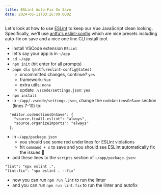 ```yaml
---
title: ESLint Auto-Fix On Save
date: 2024-06-11T03:26:00.000Z
---
```

Let's look at how to use [ESLint](https://eslint.org) to keep our Vue JavaScript clean looking. Specifically, we'll use [antfu's eslint-config](https://github.com/antfu/eslint-config) which are nice presets including auto-fix on save and a nice one line CLI install tool.
- install VSCode extension `ESLint`
- let's say your app is in `~/app`
- `cd ~/app`
- `npm init` (hit enter for all prompts)
- `pnpm dlx @antfu/eslint-config@latest`
  - uncommitted changes, continue? `yes`
  - framework: `Vue`
  - extra utils: `none`
  - update `.vscode/settings.json`: `yes`
- `npm install`
- in `~/app/.vscode/settings.json`, change the `codeActionsOnSave` section (lines 7-10) to:
```
  "editor.codeActionsOnSave": {
    "source.fixAll.eslint": "always",
    "source.organizeImports": "always"
  },
```
- in `~/app/package.json`
  - you should see some red underlines for ESLint violations
  - hit `command + s` to save and you should see ESLint automatically fix the issues 🎉
- add these lines to the `scripts` section of `~/app/package.json`:
```
"lint": "npx eslint .",
"lint:fix": "npx eslint . --fix"
```
- now you can run `npm run lint` to run the linter
- and you can run `npm run lint:fix` to run the linter and autofix 
